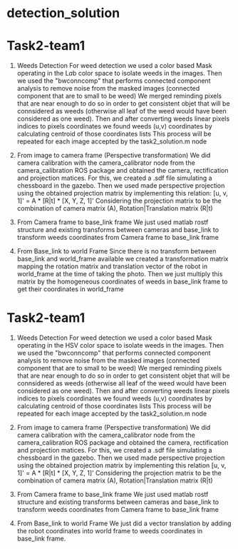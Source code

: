 # detection_solution

# Task2-team1

1) Weeds Detection
    For weed detection we used a color based Mask operating in the L*a*b color space to isolate weeds in the images.
    Then we used the "bwconncomp" that performs connected component analysis to remove noise from the masked images (connected component that are to small to be weed)
    We merged reminding pixels that are near enough to do so in order to get consistent objet that will be connsidered as weeds (otherwise all leaf of the weed would have been considered as one weed).
    Then and after converting weeds linear pixels indices to pixels coordinates we found weeds (u,v) coordinates by calculating centroid of those coordinates lists
    This process will be repeated for each image accepted by the task2_solution.m node

2) From image to camera frame (Perspective transformation)
    We did camera calibration with the camera_calibrator node from the camera_calibration ROS package and obtained the camera, rectification and projection matices.
    For this, we created a .sdf file simulating a chessboard in the gazebo.
    Then we used made perspective projection using the obtained projection matrix by implementing this relation:
    [u, v, 1]' = A * [R|t] * [X, Y, Z, 1]'
    Considering the projection matrix to be the combination of camera matrix (A), Rotation|Translation matrix (R|t)

3) From Camera frame to base_link frame
    We just used matlab rostf structure and existing transforms between cameras and base_link to transform weeds coordinates from Camera frame to base_link frame

4) From Base_link to world Frame 
    Since there is no transform between base_link and world_frame available we created a transformation matrix mapping the rotation matrix and translation vector of the robot in world_frame at the time of taking the photo.
    Then we just multiply this matrix by the homogeneous coordinates of weeds in base_link frame to get their coordinates in world_frame 
# Task2-team1

1) Weeds Detection
    For weed detection we used a color based Mask operating in the HSV color space to isolate weeds in the images.
    Then we used the "bwconncomp" that performs connected component analysis to remove noise from the masked images (connected component that are to small to be weed)
    We merged reminding pixels that are near enough to do so in order to get consistent objet that will be connsidered as weeds (otherwise all leaf of the weed would have been considered as one weed).
    Then and after converting weeds linear pixels indices to pixels coordinates we found weeds (u,v) coordinates by calculating centroid of those coordinates lists
    This process will be repeated for each image accepted by the task2_solution.m node

2) From image to camera frame (Perspective transformation)
    We did camera calibration with the camera_calibrator node from the camera_calibration ROS package and obtained the camera, rectification and projection matices.
    For this, we created a .sdf file simulating a chessboard in the gazebo.
    Then we used made perspective projection using the obtained projection matrix by implementing this relation
    [u, v, 1]' = A * [R|t] * [X, Y, Z, 1]'
    Considering the projection matrix to be the combination of camera matrix (A), Rotation|Translation matrix (R|t)

3) From Camera frame to base_link frame
    We just used matlab rostf structure and existing transforms between cameras and base_link to transform weeds coordinates from Camera frame to base_link frame

4) From Base_link to world Frame
    We just did a vector translation by adding the robot coordinates into world frame to weeds coordinates in base_link frame. 